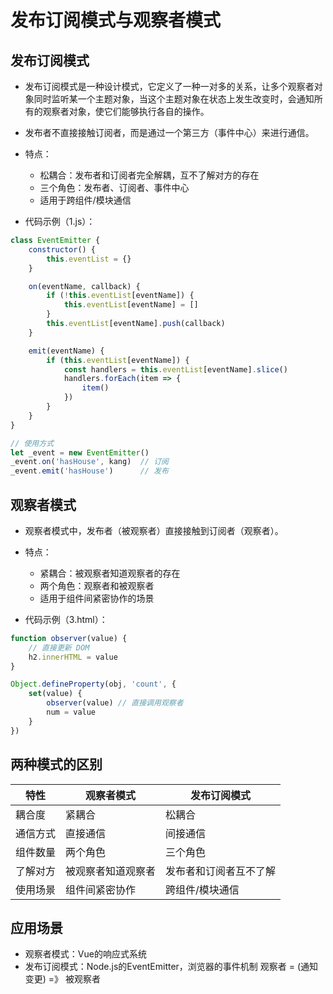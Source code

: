 # 发布订阅模式与观察者模式

## 发布订阅模式

- 发布订阅模式是一种设计模式，它定义了一种一对多的关系，让多个观察者对象同时监听某一个主题对象，当这个主题对象在状态上发生改变时，会通知所有的观察者对象，使它们能够执行各自的操作。

- 发布者不直接接触订阅者，而是通过一个第三方（事件中心）来进行通信。

- 特点：
  - 松耦合：发布者和订阅者完全解耦，互不了解对方的存在
  - 三个角色：发布者、订阅者、事件中心
  - 适用于跨组件/模块通信

- 代码示例（1.js）：
```javascript
class EventEmitter {
    constructor() {
        this.eventList = {}
    }

    on(eventName, callback) {
        if (!this.eventList[eventName]) {
            this.eventList[eventName] = []
        }
        this.eventList[eventName].push(callback)
    }

    emit(eventName) {
        if (this.eventList[eventName]) {
            const handlers = this.eventList[eventName].slice()
            handlers.forEach(item => {
                item()
            })
        }
    }
}

// 使用方式
let _event = new EventEmitter()
_event.on('hasHouse', kang)  // 订阅
_event.emit('hasHouse')      // 发布
```

## 观察者模式

- 观察者模式中，发布者（被观察者）直接接触到订阅者（观察者）。

- 特点：
  - 紧耦合：被观察者知道观察者的存在
  - 两个角色：观察者和被观察者
  - 适用于组件间紧密协作的场景

- 代码示例（3.html）：
```javascript
function observer(value) {
    // 直接更新 DOM
    h2.innerHTML = value
}

Object.defineProperty(obj, 'count', {
    set(value) {
        observer(value) // 直接调用观察者
        num = value
    }
})
```

## 两种模式的区别

| 特性 | 观察者模式 | 发布订阅模式 |
|------|------------|---------------|
| 耦合度 | 紧耦合 | 松耦合 |
| 通信方式 | 直接通信 | 间接通信 |
| 组件数量 | 两个角色 | 三个角色 |
| 了解对方 | 被观察者知道观察者 | 发布者和订阅者互不了解 |
| 使用场景 | 组件间紧密协作 | 跨组件/模块通信 |

## 应用场景

- 观察者模式：Vue的响应式系统
- 发布订阅模式：Node.js的EventEmitter，浏览器的事件机制
观察者   = (通知变更) =》 被观察者